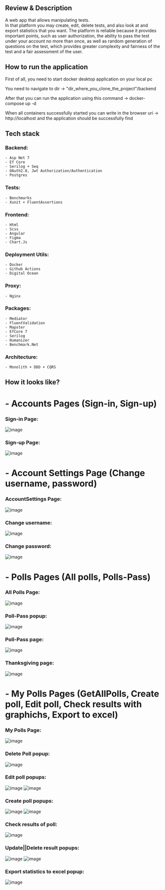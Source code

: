 ## Review & Description
A web app that allows manipulating tests.  
In that platform you may create, edit, delete tests, and also look at and export statistics that you want.
The platform is reliable because it provides important points, such as user authorization, the ability to pass the test under your account no more than once, as well as random generation of questions on the test, which provides greater complexity and fairness of the test and a fair assessment of the user.

## How to run the application

First of all, you need to start docker desktop application on your local pc

You need to navigate to dir -> "dir_where_you_clone_the_project"/backend

After that you can run the application using this command -> docker-compose up -d

When all containers successfully started you can write in the browser uri -> http://localhost and the application should be successfully find

## Tech stack

### Backend: 
    - Asp Net 7
    - Ef Core
    - Serilog + Seq
    - OAuth2.0, Jwt Authorization/Authentication
    - Postgres
### Tests:
    - Benchmarks
    - Xunit + FluentAssertions
    
### Frontend: 
    - Html 
    - Scss 
    - Angular
    - Figma
    - Chart.Js
    
### Deployment Utils:
    - Docker
    - Github Actions
    - Digital Ocean
    
### Proxy:
    - Nginx
    
### Packages:
    - Mediator
    - FluentValidation
    - Mapster 
    - EfCore 7 
    - Serilog
    - Humanizer
    - Benchmark.Net
    
### Architecture: 
    - Monolith + DDD + CQRS

## How it looks like?
# - Accounts Pages (Sign-in, Sign-up)

### Sign-in Page:
   ![image](https://user-images.githubusercontent.com/80627757/233922663-e16f12ee-238e-47d8-b658-fe6093482638.png)
### Sign-up Page:
   ![image](https://user-images.githubusercontent.com/80627757/233922863-19dabeba-44ff-4068-a370-dba384548808.png)

# - Account Settings Page (Change username, password)

### AccountSettings Page:
   ![image](https://user-images.githubusercontent.com/80627757/233923066-b614ccba-3b36-4b29-80db-3dca15d8e8b7.png)
### Change username:
   ![image](https://user-images.githubusercontent.com/80627757/233923320-c637ff82-9952-4bd0-8ce9-8d9d610f9a94.png)
### Change password:  
   ![image](https://user-images.githubusercontent.com/80627757/233923349-c8daa989-1e27-417b-8996-a9cf492a026a.png)

# - Polls Pages (All polls, Polls-Pass)

### All Polls Page:
   ![image](https://user-images.githubusercontent.com/80627757/233923516-16780f11-e845-4268-bdf3-b2007357109e.png)
### Poll-Pass popup:
   ![image](https://user-images.githubusercontent.com/80627757/233923584-eede34a4-b820-4490-aef8-6f02d8514bd9.png)
### Poll-Pass page:
   ![image](https://user-images.githubusercontent.com/80627757/233927884-69c6e875-9567-4342-bb46-a61164b2a7a8.png)
### Thanksgiving page:
   ![image](https://user-images.githubusercontent.com/80627757/233927911-e4f4854f-9514-4751-b2fc-affbc5f46219.png)


# - My Polls Pages (GetAllPolls, Create poll, Edit poll, Check results with graphichs, Export to excel)

### My Polls Page:
   ![image](https://user-images.githubusercontent.com/80627757/233928166-698da532-fef6-4ee7-8cee-7d91c7399b37.png)
### Delete Poll popup:
   ![image](https://user-images.githubusercontent.com/80627757/233928878-6e4d7e8e-8a5f-4b0e-ba27-3e6c55f3c03c.png)
### Edit poll popups:
   ![image](https://user-images.githubusercontent.com/80627757/233928190-7acc705f-c3fc-46b5-90f0-39f2a449dae9.png)
   ![image](https://user-images.githubusercontent.com/80627757/233928230-ef169eaa-e0b0-42d5-a18b-14d1436f541f.png)

### Create poll popups:
   ![image](https://user-images.githubusercontent.com/80627757/233928337-60646c69-7a3c-4ee8-b921-a303fc166ee6.png)
   ![image](https://user-images.githubusercontent.com/80627757/233928492-47e8bb4e-a645-4b7f-b524-1873126a14f3.png)

### Check results of poll:
   ![image](https://user-images.githubusercontent.com/80627757/233928758-468eb929-f033-49ce-9f04-759e610344d3.png)
### Update||Delete result popups:
   ![image](https://user-images.githubusercontent.com/80627757/233928777-20f60da3-864e-418a-ba30-2a75bb19273a.png)
   ![image](https://user-images.githubusercontent.com/80627757/233928799-c87aa645-330f-432d-be9a-8c2415946903.png)

### Export statistics to excel popup:
![image](https://user-images.githubusercontent.com/80627757/233928966-7fae5418-6818-4e80-b312-33f939a72b09.png)




